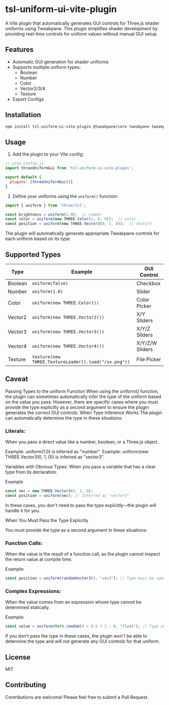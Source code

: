 # tsl-uniform-ui-vite-plugin

A Vite plugin that automatically generates GUI controls for Three.js shader uniforms using Tweakpane. This plugin simplifies shader development by providing real-time controls for uniform values without manual GUI setup.

## Features

- Automatic GUI generation for shader uniforms
- Supports multiple uniform types:
  - Boolean
  - Number
  - Color
  - Vector2/3/4
  - Texture
- Export Configs

## Installation

```bash
npm install tsl-uniform-ui-vite-plugin @tweakpane/core tweakpane tweakpane-plugin-file-import
```

## Usage

1. Add the plugin to your Vite config:

```javascript
// vite.config.js
import threeUniformGui from 'tsl-uniform-ui-vite-plugin';

export default {
  plugins: [threeUniformGui()]
}
```

2. Define your uniforms using the `uniform()` function:

```javascript
import { uniform } from 'three/tsl';

const brightness = uniform(1.0);  // number
const color = uniform(new THREE.Color(1, 0, 0));  // color
const position = uniform(new THREE.Vector3(0, 1, 0));  // vector3
```

The plugin will automatically generate appropriate Tweakpane controls for each uniform based on its type.

## Supported Types

| Type | Example | GUI Control |
|------|---------|------------|
| Boolean | `uniform(false)` | Checkbox |
| Number | `uniform(1.0)` | Slider |
| Color | `uniform(new THREE.Color())` | Color Picker |
| Vector2 | `uniform(new THREE.Vector2())` | X/Y Sliders |
| Vector3 | `uniform(new THREE.Vector3())` | X/Y/Z Sliders |
| Vector4 | `uniform(new THREE.Vector4())` | X/Y/Z/W Sliders |
| Texture | `texture(new THREE.TextureLoader().load("/uv.png"))` | File Picker |

## Caveat
Passing Types to the uniform Function
When using the uniform() function, the plugin can sometimes automatically infer the type of the uniform based on the value you pass. However, there are specific cases where you must provide the type explicitly as a second argument to ensure the plugin generates the correct GUI controls.
When Type Inference Works
The plugin can automatically determine the type in these situations:

### Literals: 
  When you pass a direct value like a number, boolean, or a Three.js object.

Example: uniform(1.0) is inferred as "number".
Example: uniform(new THREE.Vector3(0, 1, 0)) is inferred as "vector3".


Variables with Obvious Types: When you pass a variable that has a clear type from its declaration.

Example

```javascript
const vec = new THREE.Vector3(0, 1, 0);
const position = uniform(vec); // Inferred as "vector3"
```

In these cases, you don't need to pass the type explicitly—the plugin will handle it for you.

When You Must Pass the Type Explicitly

You must provide the type as a second argument in these situations:

### Function Calls: 
When the value is the result of a function call, as the plugin cannot inspect the return value at compile time.

Example:

```javascript
const position = uniform(randomVector3(), "vec3"); // Type must be specified
```

### Complex Expressions: 
When the value comes from an expression whose type cannot be determined statically.

Example:



```javascript
const value = uniform(Math.random() > 0.5 ? 1 : 0, "float"); // Type should be specified
```

If you don't pass the type in these cases, the plugin won't be able to determine the type and will not generate any GUI controls for that uniform.

## License

MIT

## Contributing

Contributions are welcome! Please feel free to submit a Pull Request.